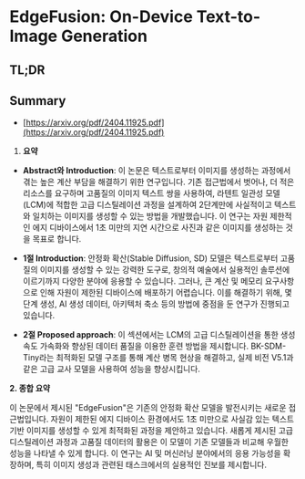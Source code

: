 # EdgeFusion: On-Device Text-to-Image Generation
## TL;DR
## Summary
- [https://arxiv.org/pdf/2404.11925.pdf](https://arxiv.org/pdf/2404.11925.pdf)


1. **요약**

- **Abstract와 Introduction**: 이 논문은 텍스트로부터 이미지를 생성하는 과정에서 겪는 높은 계산 부담을 해결하기 위한 연구입니다. 기존 접근법에서 벗어나, 더 적은 리소스를 요구하며 고품질의 이미지 텍스트 쌍을 사용하여, 라텐트 일관성 모델(LCM)에 적합한 고급 디스틸레이션 과정을 설계하여 2단계만에 사실적이고 텍스트와 일치하는 이미지를 생성할 수 있는 방법을 개발했습니다. 이 연구는 자원 제한적인 에지 디바이스에서 1초 미만의 지연 시간으로 사진과 같은 이미지를 생성하는 것을 목표로 합니다.

- **1절 Introduction**: 안정화 확산(Stable Diffusion, SD) 모델은 텍스트로부터 고품질의 이미지를 생성할 수 있는 강력한 도구로, 창의적 예술에서 실용적인 솔루션에 이르기까지 다양한 분야에 응용할 수 있습니다. 그러나, 큰 계산 및 메모리 요구사항으로 인해 자원이 제한된 디바이스에 배포하기 어렵습니다. 이를 해결하기 위해, 몇 단계 생성, AI 생성 데이터, 아키텍처 축소 등의 방법에 중점을 둔 연구가 진행되고 있습니다.

- **2절 Proposed approach**: 이 섹션에서는 LCM의 고급 디스틸레이션을 통한 생성 속도 가속화와 향상된 데이터 품질을 이용한 훈련 방법을 제시합니다. BK-SDM-Tiny라는 최적화된 모델 구조를 통해 계산 병목 현상을 해결하고, 실제 비전 V5.1과 같은 고급 교사 모델을 사용하여 성능을 향상시킵니다.

**2. 종합 요약**

이 논문에서 제시된 "EdgeFusion"은 기존의 안정화 확산 모델을 발전시키는 새로운 접근법입니다. 자원이 제한된 에지 디바이스 환경에서도 1초 미만으로 사실감 있는 텍스트 기반 이미지를 생성할 수 있게 최적화된 과정을 제안하고 있습니다. 새롭게 제시된 고급 디스틸레이션 과정과 고품질 데이터의 활용은 이 모델이 기존 모델들과 비교해 우월한 성능을 나타낼 수 있게 합니다. 이 연구는 AI 및 머신러닝 분야에서의 응용 가능성을 확장하며, 특히 이미지 생성과 관련된 태스크에서의 실용적인 진보를 제시합니다.